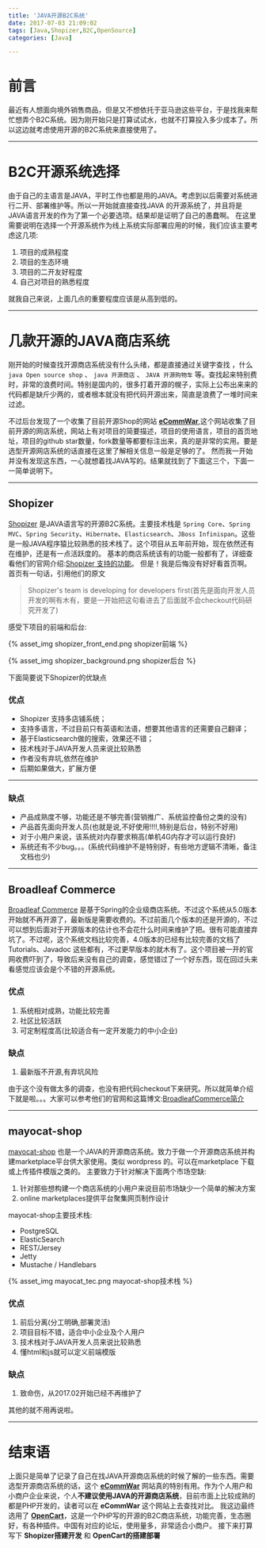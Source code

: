 ```yaml
---
title: 'JAVA开源B2C系统'
date: 2017-07-03 21:09:02
tags: [Java,Shopizer,B2C,OpenSource]
categories: [Java]

---
```


# 前言
最近有人想面向境外销售商品，但是又不想依托于亚马逊这些平台，于是找我来帮忙想弄个B2C系统。因为刚开始只是打算试试水，也就不打算投入多少成本了。所以这边就考虑使用开源的B2C系统来直接使用了。

---

# B2C开源系统选择
由于自己的主语言是JAVA，平时工作也都是用的JAVA。考虑到以后需要对系统进行二开、部署维护等。所以一开始就直接查找JAVA 的开源系统了，并且将是JAVA语言开发的作为了第一个必要选项。结果却是证明了自己的愚蠢啊。
在这里需要说明在选择一个开源系统作为线上系统实际部署应用的时候，我们应该主要考虑这几项:
1. 项目的成熟程度
2. 项目的生态环境
3. 项目的二开友好程度
4. 自己对项目的熟悉程度

就我自己来说，上面几点的重要程度应该是从高到低的。

<!-- more -->

---

# 几款开源的JAVA商店系统
刚开始的时候查找开源商店系统没有什么头绪，都是直接通过关键字查找 ，什么 `java Open source shop` 、 `java 开源商店` 、 `JAVA 开源购物车` 等。查找起来特别费时，非常的浪费时间。特别是国内的，很多打着开源的幌子，实际上公布出来来的代码都是缺斤少两的，或者根本就没有把代码开源出来，简直是浪费了一堆时间来过滤。

不过后台发现了一个收集了目前开源Shop的网站 **[eCommWar](https://www.ecommwar.com/)**,这个网站收集了目前开源的网店系统，网站上有对项目的简要描述，项目的使用语言，项目的首页地址，项目的github star数量，fork数量等都要标注出来，真的是非常的实用。要是选型开源网店系统的话直接在这里了解相关信息一般是足够的了。
然而我一开始并没有发现这东西，一心就想着找JAVA写的。结果就找到了下面这三个，下面一一简单说明下。

---

## Shopizer
[Shopizer](http://www.shopizer.com/) 是JAVA语言写的开源B2C系统。主要技术栈是 `Spring Core`、`Spring MVC`、`Spring Security`、`Hibernate`、`Elasticsearch`、`JBoss Infinispan`。这些是一般JAVA程序猿比较熟悉的技术栈了。这个项目从五年前开始，现在依然还有在维护，还是有一点活跃度的。
基本的商店系统该有的功能一般都有了，详细查看他们的官网介绍:[Shopizer 支持的功能](http://www.shopizer.com/#!/discover)。 但是！我是后悔没有好好看首页啊。 首页有一句话，引用他们的原文
> Shopizer's team is developing for developers first(首先是面向开发人员开发的啊有木有，要是一开始把这句看进去了后面就不会checkout代码研究开发了)

感受下项目的前端和后台:

{% asset_img shopizer_front_end.png shopizer前端 %}

{% asset_img shopizer_background.png shopizer后台 %}

下面简要说下Shopizer的优缺点
### 优点
- Shopizer 支持多店铺系统；
- 支持多语言，不过目前只有英语和法语，想要其他语言的还需要自己翻译；
- 基于Elasticsearch做的搜索，效果还不错；
- 技术栈对于JAVA开发人员来说比较熟悉
- 作者没有弃坑,依然在维护
- 后期如果做大，扩展方便

---

### 缺点
- 产品成熟度不够，功能还是不够完善(营销推广、系统监控备份之类的没有)
- 产品首先面向开发人员(也就是说,不好使用!!!!,特别是后台，特别不好用)
- 对于小用户来说，该系统对内存要求稍高(单机4G内存才可以运行良好)
- 系统还有不少bug。。。(系统代码维护不是特别好，有些地方逻辑不清晰，备注文档也少)

---

## Broadleaf Commerce
[Broadleaf Commerce](www.broadleafcommerce.com) 是基于Spring的企业级商店系统。不过这个系统从5.0版本开始就不再开源了，最新版是需要收费的。不过前面几个版本的还是开源的，不过可以想到后面对于开源版本的估计也不会花什么时间来维护了把。很有可能直接弃坑了。不过呢，这个系统文档比较完善，4.0版本的已经有比较完善的文档了 Tutorials、Javadoc 这些都有，不过更早版本的就木有了。这个项目被一开的官网收费吓到了，导致后来没有自己的调查，感觉错过了一个好东西，现在回过头来看感觉应该会是个不错的开源系统。

### 优点
1. 系统相对成熟，功能比较完善
2. 社区比较活跃
3. 可定制程度高(比较适合有一定开发能力的中小企业)

### 缺点
1. 最新版不开源,有弃坑风险

由于这个没有做太多的调查，也没有把代码checkout下来研究。所以就简单介绍下就是啦。。。大家可以参考他们的官网和这篇博文:[BroadleafCommerce简介](http://blog.csdn.net/jimmybinbin/article/details/45027735)

---

## mayocat-shop
[mayocat-shop](https://github.com/jvelo/mayocat-shop) 也是一个JAVA的开源商店系统。致力于做一个开源商店系统并构建marketplace平台供大家使用。类似 wordpress 的。可以在marketplace 下载或上传插件模版之类的。 主要致力于针对解决下面两个市场空缺:
1. 针对那些想构建一个商店系统的小用户来说目前市场缺少一个简单的解决方案
2. online marketplaces提供平台聚集网页制作设计

mayocat-shop主要技术栈:
- PostgreSQL
- ElasticSearch
- REST/Jersey
- Jetty
- Mustache / Handlebars

{% asset_img mayocat_tec.png mayocat-shop技术栈 %}

### 优点
1. 前后分离(分工明确,部署灵活)
2. 项目目标不错，适合中小企业及个人用户
3. 技术栈对于JAVA开发人员来说比较熟悉
4. 懂html和js就可以定义前端模版

### 缺点
1. 致命伤，从2017.02开始已经不再维护了

其他的就不用再说啦。

---

# 结束语
上面只是简单了记录了自己在找JAVA开源商店系统的时候了解的一些东西。需要选型开源商店系统的话，这个 **[eCommWar](https://www.ecommwar.com/)** 网站真的特别有用。作为个人用户和小商户企业来说，个人**不建议使用JAVA的开源商店系统**，目前市面上比较成熟的都是PHP开发的，读者可以在 **eCommWar** 这个网站上去查找对比。
我这边最终选用了 **[OpenCart](https://www.opencart.com/)**，这是一个PHP写的开源的B2C商店系统，功能完善，生态圈好，有各种插件。中国有对应的论坛，使用量多，非常适合小商户。
接下来打算写下 **Shopizer搭建开发** 和 **OpenCart的搭建部署**